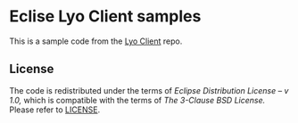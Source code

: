 # Eclise Lyo Client samples

This is a sample code from the [Lyo Client](https://github.com/eclipse/lyo.client) repo.

## License

The code is redistributed under the terms of *Eclipse Distribution License – v 1.0,* which is compatible with the terms of *The 3-Clause BSD License.* Please refer to [LICENSE](LICENSE).